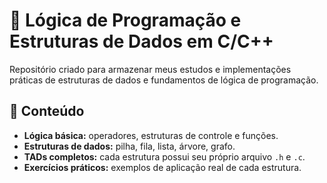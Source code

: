 # 🧠 Lógica de Programação e Estruturas de Dados em C/C++

Repositório criado para armazenar meus estudos e implementações práticas de estruturas de dados e fundamentos de lógica de programação.

## 📘 Conteúdo

- **Lógica básica:** operadores, estruturas de controle e funções.
- **Estruturas de dados:** pilha, fila, lista, árvore, grafo.
- **TADs completos:** cada estrutura possui seu próprio arquivo `.h` e `.c`.
- **Exercícios práticos:** exemplos de aplicação real de cada estrutura.
